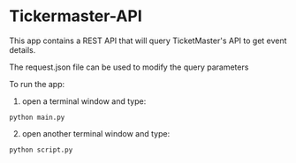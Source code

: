 # Tickermaster-API

This app contains a REST API that will query TicketMaster's API to get event details.

The request.json file can be used to modify the query parameters

To run the app:

1. open a terminal window and type: 
```
python main.py 

```

2. open another terminal window and type: 
``` 
python script.py 

```